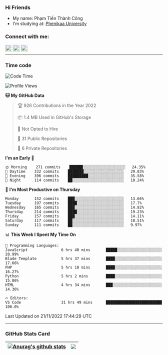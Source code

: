 ### Hi Friends

- My name: Phạm Tiến Thành Công
- I'm studying at: [Phenikaa University]


### Connect with me:
[<img align="left" alt="PhamTienThanhCong | Facebook" width="22px" src="https://upload.wikimedia.org/wikipedia/commons/thumb/1/16/Facebook-icon-1.png/640px-Facebook-icon-1.png" />][facebook]
[<img align="left" alt="PhamTienThanhCong | Zalo" width="22px" src="https://www.anphatpc.com.vn/template/anphat_2020v2/images/icon-zalo.jpg" />][zalo]
[<img align="left" alt="PhamTienThanhCong | LinkedIn" width="22px" src="https://cdn3.iconfinder.com/data/icons/inficons/512/linkedin.png" />][linkedin]

<br />

---

### Time code

<!--START_SECTION:waka-->
![Code Time](http://img.shields.io/badge/Code%20Time-738%20hrs%2023%20mins-blue)

![Profile Views](http://img.shields.io/badge/Profile%20Views-20-blue)

**🐱 My GitHub Data** 

> 🏆 926 Contributions in the Year 2022
 > 
> 📦 1.4 MB Used in GitHub's Storage 
 > 
> 🚫 Not Opted to Hire
 > 
> 📜 31 Public Repositories 
 > 
> 🔑 6 Private Repositories  
 > 
**I'm an Early 🐤** 

```text
🌞 Morning    271 commits    ██████░░░░░░░░░░░░░░░░░░░   24.35% 
🌆 Daytime    332 commits    ███████░░░░░░░░░░░░░░░░░░   29.83% 
🌃 Evening    396 commits    █████████░░░░░░░░░░░░░░░░   35.58% 
🌙 Night      114 commits    ██░░░░░░░░░░░░░░░░░░░░░░░   10.24%

```
📅 **I'm Most Productive on Thursday** 

```text
Monday       152 commits    ███░░░░░░░░░░░░░░░░░░░░░░   13.66% 
Tuesday      197 commits    ████░░░░░░░░░░░░░░░░░░░░░   17.7% 
Wednesday    165 commits    ███░░░░░░░░░░░░░░░░░░░░░░   14.82% 
Thursday     214 commits    ████░░░░░░░░░░░░░░░░░░░░░   19.23% 
Friday       157 commits    ███░░░░░░░░░░░░░░░░░░░░░░   14.11% 
Saturday     117 commits    ██░░░░░░░░░░░░░░░░░░░░░░░   10.51% 
Sunday       111 commits    ██░░░░░░░░░░░░░░░░░░░░░░░   9.97%

```


📊 **This Week I Spent My Time On** 

```text
💬 Programming Languages: 
JavaScript               6 hrs 40 mins       █████░░░░░░░░░░░░░░░░░░░░   20.99% 
Blade Template           5 hrs 37 mins       ████░░░░░░░░░░░░░░░░░░░░░   17.66% 
PHP                      5 hrs 10 mins       ████░░░░░░░░░░░░░░░░░░░░░   16.27% 
Python                   5 hrs 2 mins        ████░░░░░░░░░░░░░░░░░░░░░   15.86% 
HTML                     4 hrs 34 mins       ███░░░░░░░░░░░░░░░░░░░░░░   14.36%

🔥 Editors: 
VS Code                  31 hrs 49 mins      █████████████████████████   100.0%

```


 Last Updated on 21/11/2022 17:44:29 UTC
<!--END_SECTION:waka-->

---

### GitHub Stats Card

| <a href="https://github.com/phamtienthanhcong"><img align="center" src="https://github-readme-stats.vercel.app/api?username=PhamTienThanhCong&show_icons=true&include_all_commits=true&theme=buefy&hide_border=true&theme=ocean_dark" alt="Anurag's github stats" /></a> | <a href="https://github.com/phamtienthanhcong"><img align="center" src="https://github-readme-stats.vercel.app/api/top-langs/?username=PhamTienThanhCong&layout=compact&theme=buefy&hide_border=true&theme=ocean_dark" /></a> |
| ------------- | ------------- |

[Phenikaa University]: https://phenikaa-uni.edu.vn/vi
[facebook]: https://www.facebook.com/phamtienthanhcong
[linkedin]: https://linkedin.com/in/phamtienthanhcong
[zalo]: https://zalo.me/0396396332
[tiktok]: https://www.tiktok.com/@phamtienthanhcong
[web]: https://github.com/PhamTienThanhCong/web_dev
[min project]: https://github.com/PhamTienThanhCong/Project-Of-Web
[c and cpp]: https://github.com/PhamTienThanhCong/Code_C_and_Cpro
[python]: https://github.com/PhamTienThanhCong/Python_beginer
